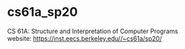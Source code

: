 # cs61a_sp20
CS 61A: Structure and Interpretation of Computer Programs  
website: https://inst.eecs.berkeley.edu//~cs61a/sp20/

